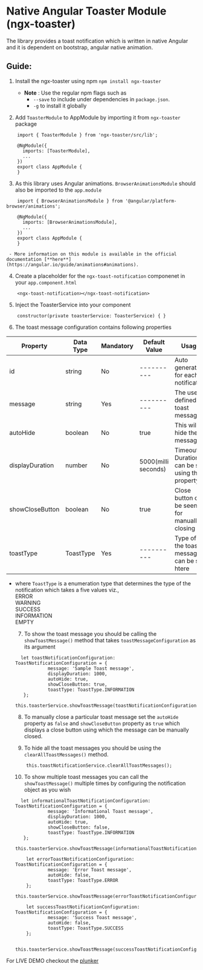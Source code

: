 Native Angular Toaster Module (ngx-toaster)
==============================================

The library provides a toast notification which is written in native Angular and it is dependent on bootstrap, angular native animation.



## Guide:
 1. Install the ngx-toaster using npm
    `npm install ngx-toaster`
     - **Note** : Use the regular npm flags such as 
         - `--save` to include under dependencies in `package.json`.
         - `-g` to install it globally
         
 2. Add `ToasterModule` to AppModule by importing it from `ngx-toaster` package 
```
    import { ToasterModule } from 'ngx-toaster/src/lib';
    
    @NgModule({
      imports: [ToasterModule],
      ...
    })
    export class AppModule {
    }
```

 3. As this library uses Angular animations. `BrowserAnimationsModule` should also be imported to the `app.module` 
```
    import { BrowserAnimationsModule } from '@angular/platform-browser/animations';

    @NgModule({
      imports: [BrowserAnimationsModule],
      ...
    })
    export class AppModule {
    }
```
     - More information on this module is available in the official documentation [**here**](https://angular.io/guide/animations#animations).

  4. Create a placeholder for the `ngx-toast-notification` componenet in your `app.component.html`
```
    <ngx-toast-notification></ngx-toast-notification>
```

  5. Inject the ToasterService into your component
```
    constructor(private toasterService: ToasterService) { }
```

  6. The toast message configuration contains following properties<br/>

|**Property**    | **Data Type** |  **Mandatory**   |   **Default Value**     |               **Usage**                            |
| ------------   |  ----------   |  --------------  |  ---------------------  |  ----------------------------------------------    |
| id              |   string      |       No         |   ----------            |  Auto generated for each notification             |
| message         |   string      |       Yes        |   ----------            |  The user defined toast message                   |
| autoHide        |   boolean     |       No         |     true                |  This will hide the message                       |
| displayDuration |   number      |       No         |     5000(milli seconds) |  Timeout Duration can be set using this property  |
| showCloseButton |   boolean     |       No         |     true                |  Close button can be seen for manually closing it |
| toastType       |   ToastType   |       Yes        |   ----------            |  Type of the toast message can be set htere       |

- where `ToastType` is a enumeration type that determines the type of the notification which takes a five values viz.,<br>
                                        ERROR<br>
                                        WARNING<br>
                                        SUCCESS<br>
                                        INFORMATION<br>
                                        EMPTY<br>

   7. To show the toast message you should be calling the `showToastMessage()` method that takes `toastMessageConfiguration` as its argument
  ```
    let toastNotificationConfiguration: ToastNotificationConfiguration = {
              message: 'Sample Toast message',
              displayDuration: 1000,
              autoHide: true,
              showCloseButton: true,
              toastType: ToastType.INFORMATION
     };
     this.toasterService.showToastMessage(toastNotificationConfiguration);
  ```
   8. To manually close a particular toast message set the `autoHide` property as `false` and `showCloseButton` property as `true` which displays a close button using which the message can be manually closed.
  
   9. To hide all the toast messages you should be using the `clearAllToastMessages()` method.
  ```
      this.toastNotificationService.clearAllToastMessages();
  ```
  
   10. To show multiple toast messages you can call the `showToastMessage()` multiple times by configuring the notification object as you wish
  ```
    let informationalToastNotificationConfiguration: ToastNotificationConfiguration = {
              message: 'Informational Toast message',
              displayDuration: 1000,
              autoHide: true,
              showCloseButton: false,
              toastType: ToastType.INFORMATION
     };
      this.toasterService.showToastMessage(informationalToastNotificationConfiguration);
      
      let errorToastNotificationConfiguration: ToastNotificationConfiguration = {
              message: 'Error Toast message',
              autoHide: false,
              toastType: ToastType.ERROR
      };
      this.toasterService.showToastMessage(errorToastNotificationConfiguration);
      
      let successToastNotificationConfiguration: ToastNotificationConfiguration = {
              message: 'Success Toast message',
              autoHide: false,
              toastType: ToastType.SUCCESS
      };      
      
      this.toasterService.showToastMessage(successToastNotificationConfiguration);
  ```
  
For LIVE DEMO checkout the [plunker](https://plnkr.co/edit/ae4rj2eq8oZEeK8pN6RN?p=preview)
